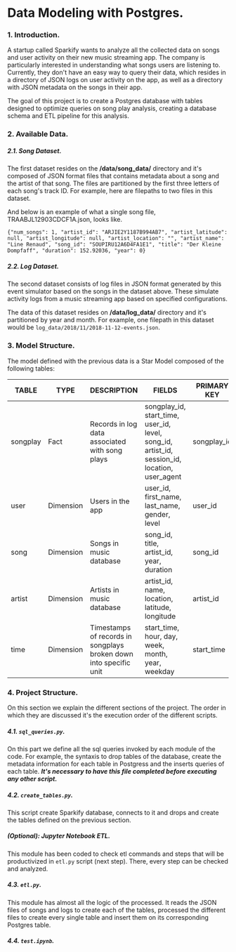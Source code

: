 # Data Modeling with Postgres.
### 1. Introduction.

A startup called Sparkify wants to analyze all the collected data on songs and user activity on their new music streaming app. The company is particularly interested in understanding what songs users are listening to. Currently, they don't have an easy way to query their data, which resides in a directory of JSON logs on user activity on the app, as well as a directory with JSON metadata on the songs in their app.

The goal of this project is to create a Postgres database with tables designed to optimize queries on song play analysis, creating a database schema and ETL pipeline for this analysis. 

### 2. Available Data.

##### 2.1. Song Dataset.

The first dataset resides on the **/data/song_data/** directory and it's composed of JSON format files that contains metadata about a song and the artist of that song. The files are partitioned by the first three letters of each song's track ID. For example, here are filepaths to two files in this dataset.

And below is an example of what a single song file, TRAABJL12903CDCF1A.json, looks like.

`{"num_songs": 1, "artist_id": "ARJIE2Y1187B994AB7", "artist_latitude": null, "artist_longitude": null, "artist_location": "", "artist_name": "Line Renaud", "song_id": "SOUPIRU12A6D4FA1E1", "title": "Der Kleine Dompfaff", "duration": 152.92036, "year": 0}`

##### 2.2. Log Dataset.

The second dataset consists of log files in JSON format generated by this event simulator based on the songs in the dataset above. These simulate activity logs from a music streaming app based on specified configurations.

The data of this dataset resides on **/data/log_data/** directory and it's partitioned by year and month. For example, one filepath in this dataset would be `log_data/2018/11/2018-11-12-events.json`.

### 3. Model Structure.

The model defined with the previous data is a Star Model composed of the following tables:

| TABLE | TYPE | DESCRIPTION | FIELDS | PRIMARY KEY |
|----------|-----------|-------------------------------------------------------------------|------------------------------------------------------------------------------------------------|-------------|
| songplay | Fact | Records in log data associated with song plays | songplay_id, start_time, user_id, level, song_id, artist_id, session_id, location, user_agent  | songplay_id |
| user | Dimension | Users in the app | user_id, first_name, last_name, gender, level | user_id |
| song | Dimension | Songs in music database | song_id, title, artist_id, year, duration | song_id |
| artist | Dimension | Artists in music database | artist_id, name, location, latitude, longitude | artist_id |
| time | Dimension | Timestamps of records in songplays broken down into specific unit | start_time, hour, day, week, month, year, weekday | start_time |


### 4. Project Structure.

On this section we explain the different sections of the project. The order in which they are discussed it's the execution order of the different scripts.

##### 4.1. `sql_queries.py`.

On this part we define all the sql queries invoked by each module of the code. For example, the syntaxis to drop tables of the database, create the metadata information for each table in Postgress and the inserts queries of each table. ***It's necessary to have this file completed before executing any other script.***

##### 4.2. `create_tables.py`.

This script create Sparkify database, connects to it and drops and create the tables defined on the previous section.

##### (Optional): Jupyter Notebook ETL.

This module has been coded to check etl commands and steps that will be productivized in `etl.py` script (next step). There, every step can be checked and analyzed.

##### 4.3. `etl.py`.

This module has almost all the logic of the processed. It reads the JSON files of songs and logs to create each of the tables, processed the different files to create every single table and insert them on its corresponding Postgres table.

##### 4.4. `test.ipynb`. 

